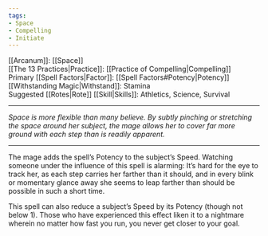 ```yaml
---
tags:
- Space
- Compelling
- Initiate
---
```


[[Arcanum]]: [[Space]]\
[[The 13 Practices|Practice]]: [[Practice of Compelling|Compelling]]\
Primary [[Spell Factors|Factor]]: [[Spell Factors#Potency|Potency]]\
[[Withstanding Magic|Withstand]]: Stamina\
Suggested [[Rotes|Rote]] [[Skill|Skills]]: Athletics, Science, Survival

---

_Space is more flexible than many believe. By subtly pinching or stretching the space around her subject, the mage allows her to cover far more ground with each step than is readily apparent._

---

The mage adds the spell’s Potency to the subject’s Speed. Watching someone under the influence of this spell is alarming: It’s hard for the eye to track her, as each step carries her farther than it should, and in every blink or momentary glance away she seems to leap farther than should be possible in such a short time.

This spell can also reduce a subject’s Speed by its Potency (though not below 1). Those who have experienced this effect liken it to a nightmare wherein no matter how fast you run, you never get closer to your goal.